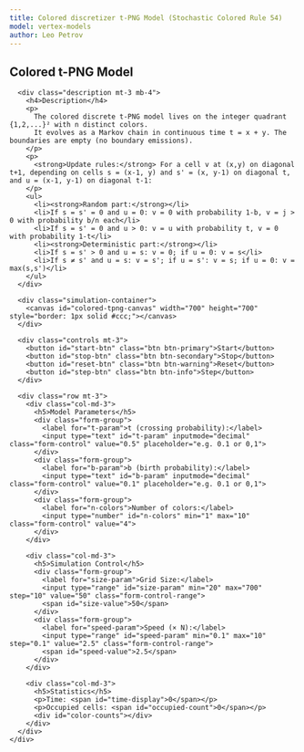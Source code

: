 ```yaml
---
title: Colored discretizer t-PNG Model (Stochastic Colored Rule 54)
model: vertex-models
author: Leo Petrov
---
```


<div class="container" style="max-width: 1200px;">
  <div class="row">
    <div class="col-md-12">
      <h2>Colored t-PNG Model</h2>

      <div class="description mt-3 mb-4">
        <h4>Description</h4>
        <p>
          The colored discrete t-PNG model lives on the integer quadrant {1,2,...}² with n distinct colors.
          It evolves as a Markov chain in continuous time t = x + y. The boundaries are empty (no boundary emissions).
        </p>
        <p>
          <strong>Update rules:</strong> For a cell v at (x,y) on diagonal t+1, depending on cells s = (x-1, y) and s' = (x, y-1) on diagonal t, and u = (x-1, y-1) on diagonal t-1:
        </p>
        <ul>
          <li><strong>Random part:</strong></li>
          <li>If s = s' = 0 and u = 0: v = 0 with probability 1-b, v = j > 0 with probability b/n each</li>
          <li>If s = s' = 0 and u > 0: v = u with probability t, v = 0 with probability 1-t</li>
          <li><strong>Deterministic part:</strong></li>
          <li>If s = s' > 0 and u = s: v = 0; if u = 0: v = s</li>
          <li>If s ≠ s' and u = s: v = s'; if u = s': v = s; if u = 0: v = max(s,s')</li>
        </ul>
      </div>

      <div class="simulation-container">
        <canvas id="colored-tpng-canvas" width="700" height="700" style="border: 1px solid #ccc;"></canvas>
      </div>

      <div class="controls mt-3">
        <button id="start-btn" class="btn btn-primary">Start</button>
        <button id="stop-btn" class="btn btn-secondary">Stop</button>
        <button id="reset-btn" class="btn btn-warning">Reset</button>
        <button id="step-btn" class="btn btn-info">Step</button>
      </div>

      <div class="row mt-3">
        <div class="col-md-3">
          <h5>Model Parameters</h5>
          <div class="form-group">
            <label for="t-param">t (crossing probability):</label>
            <input type="text" id="t-param" inputmode="decimal" class="form-control" value="0.5" placeholder="e.g. 0.1 or 0,1">
          </div>
          <div class="form-group">
            <label for="b-param">b (birth probability):</label>
            <input type="text" id="b-param" inputmode="decimal" class="form-control" value="0.1" placeholder="e.g. 0.1 or 0,1">
          </div>
          <div class="form-group">
            <label for="n-colors">Number of colors:</label>
            <input type="number" id="n-colors" min="1" max="10" class="form-control" value="4">
          </div>
        </div>

        <div class="col-md-3">
          <h5>Simulation Control</h5>
          <div class="form-group">
            <label for="size-param">Grid Size:</label>
            <input type="range" id="size-param" min="20" max="700" step="10" value="50" class="form-control-range">
            <span id="size-value">50</span>
          </div>
          <div class="form-group">
            <label for="speed-param">Speed (× N):</label>
            <input type="range" id="speed-param" min="0.1" max="10" step="0.1" value="2.5" class="form-control-range">
            <span id="speed-value">2.5</span>
          </div>
        </div>

        <div class="col-md-3">
          <h5>Statistics</h5>
          <p>Time: <span id="time-display">0</span></p>
          <p>Occupied cells: <span id="occupied-count">0</span></p>
          <div id="color-counts"></div>
        </div>
      </div>
    </div>
  </div>
</div>

<script>
// Read & validate [0,1]; accepts both "." and ","
function readUnitInterval(id){
  const s = document.getElementById(id).value.trim().replace(',', '.');
  const x = Number(s);
  if (!Number.isFinite(x) || x < 0 || x > 1) throw new Error(`${id} must be between 0 and 1`);
  return x;
}

// Colored t-PNG Model
(function() {
    const canvas = document.getElementById('colored-tpng-canvas');
    const ctx = canvas.getContext('2d');
    const startBtn = document.getElementById('start-btn');
    const stopBtn = document.getElementById('stop-btn');
    const resetBtn = document.getElementById('reset-btn');
    const stepBtn = document.getElementById('step-btn');
    const tParam = document.getElementById('t-param');
    const bParam = document.getElementById('b-param');
    const nColorsParam = document.getElementById('n-colors');
    const sizeParam = document.getElementById('size-param');
    const sizeValue = document.getElementById('size-value');
    const speedParam = document.getElementById('speed-param');
    const speedValue = document.getElementById('speed-value');
    const timeDisplay = document.getElementById('time-display');
    const occupiedCount = document.getElementById('occupied-count');
    const colorCountsDiv = document.getElementById('color-counts');

    let t = 0.5;  // Crossing probability
    let b = 0.1;  // Birth probability
    let nColors = 4; // Number of colors
    let speedMultiplier = 2.5; // Speed multiplier

    // Color palettes - bright distinguishable colors
    const colorPalettes = [
        ['#FF6B6B', '#4ECDC4', '#45B7D1', '#F7DC6F', '#BB8FCE', '#85C88A', '#F8B500', '#6C5CE7', '#FD79A8', '#00CEC9'],
        ['#E74C3C', '#3498DB', '#2ECC71', '#F39C12', '#9B59B6', '#1ABC9C', '#E67E22', '#34495E', '#16A085', '#27AE60'],
        ['#FF4757', '#5F27CD', '#00D2D3', '#FFC048', '#54A0FF', '#48DBFB', '#EE5A24', '#10AC84', '#F368E0', '#FECA57']
    ];
    let currentPalette = colorPalettes[0];

    // Grid dimensions
    let gridSize = 50; // Grid size
    let cellSize = Math.min(canvas.width, canvas.height) / gridSize;

    // Grid state (0 = empty, 1-n = colors)
    let grid = [];
    let nextGrid = [];
    let time = 0;
    let animationId = null;
    let isRunning = false;

    // Initialize grid
    function initGrid() {
        grid = [];
        nextGrid = [];
        for (let i = 0; i < gridSize; i++) {
            grid[i] = [];
            nextGrid[i] = [];
            for (let j = 0; j < gridSize; j++) {
                grid[i][j] = 0;
                nextGrid[i][j] = 0;
            }
        }
        time = 0;
    }

    // Get cell value (with boundary conditions)
    function getCell(x, y) {
        if (x < 0 || y < 0 || x >= gridSize || y >= gridSize) {
            return 0;
        }
        return grid[x][y];
    }

    // Count cells by color
    function countCells() {
        let counts = new Array(nColors + 1).fill(0);
        for (let i = 0; i < gridSize; i++) {
            for (let j = 0; j < gridSize; j++) {
                counts[grid[i][j]]++;
            }
        }
        return counts;
    }

    // Update color statistics display
    function updateColorStats() {
        const counts = countCells();
        let html = '';
        let totalOccupied = 0;
        for (let i = 1; i <= nColors; i++) {
            if (counts[i] > 0) {
                html += `<div style="display: flex; align-items: center; margin: 2px 0;">
                    <span style="display: inline-block; width: 15px; height: 15px; background-color: ${currentPalette[i-1]}; margin-right: 5px; border: 1px solid #ccc;"></span>
                    Color ${i}: ${counts[i]}
                </div>`;
            }
            totalOccupied += counts[i];
        }
        colorCountsDiv.innerHTML = html;
        occupiedCount.textContent = totalOccupied;
    }

    // Single step of the Markov chain
    function step() {
        // Copy current grid to next grid
        for (let i = 0; i < gridSize; i++) {
            for (let j = 0; j < gridSize; j++) {
                nextGrid[i][j] = grid[i][j];
            }
        }

        // Process the diagonal at current time
        const nextTime = time + 1;

        // Process all points (x,y) where x + y = nextTime
        for (let x = 0; x <= Math.min(nextTime, gridSize - 1); x++) {
            const y = nextTime - x;
            if (y >= gridSize || y < 0) continue;

            // Boundaries are always empty
            if (x === 0 || y === 0) {
                nextGrid[x][y] = 0;
                continue;
            }

            // Interior points: apply the colored cellular automaton rule
            if (x > 0 && y > 0) {
                const s = getCell(x - 1, y);        // left neighbor on diagonal t
                const sPrime = getCell(x, y - 1);   // down neighbor on diagonal t
                const u = getCell(x - 1, y - 1);    // SW neighbor on diagonal t-1

                // Apply the colored rule based on the exact specification
                
                // RANDOM PART: s = s' = 0
                if (s === 0 && sPrime === 0) {
                    if (u === 0) {
                        // s = s' = 0 and u = 0: v = 0 prob 1-b; v = j > 0 prob b/n
                        if (Math.random() < (1 - b)) {
                            nextGrid[x][y] = 0;
                        } else {
                            // Choose a random color from 1 to nColors
                            nextGrid[x][y] = Math.floor(Math.random() * nColors) + 1;
                        }
                    } else {
                        // s = s' = 0 and u > 0: v = u prob t, v = 0 prob 1-t
                        nextGrid[x][y] = (Math.random() < t) ? u : 0;
                    }
                }
                // DETERMINISTIC PART: at least one of s, s' is non-zero
                else if (s === sPrime && s > 0) {
                    // s = s' > 0
                    if (u === s) {
                        // u = s = s': v = 0
                        nextGrid[x][y] = 0;
                    } else if (u === 0) {
                        // u = 0: v = s
                        nextGrid[x][y] = s;
                    } else {
                        // Invalid situation: u ≠ 0 and u ≠ s
                        console.error(`Invalid evolution at (${x},${y}): s=${s}, s'=${sPrime}, u=${u}`);
                        alert(`Error: Invalid configuration at position (${x},${y}). s=${s}, s'=${sPrime}, u=${u}. This should not occur!`);
                        nextGrid[x][y] = 0;
                    }
                } else if (s !== sPrime) {
                    // s ≠ s' 
                    if (s > 0 && sPrime > 0) {
                        // Both s and s' are non-zero and different
                        if (u === s) {
                            nextGrid[x][y] = sPrime;
                        } else if (u === sPrime) {
                            nextGrid[x][y] = s;
                        } else if (u === 0) {
                            // u = 0: v = max(s, s')
                            nextGrid[x][y] = Math.max(s, sPrime);
                        } else {
                            // u is some other color ≠ s, s', 0
                            console.error(`Invalid evolution at (${x},${y}): s=${s}, s'=${sPrime}, u=${u}`);
                            alert(`Error: Invalid configuration at position (${x},${y}). s=${s}, s'=${sPrime}, u=${u}. This should not occur!`);
                            nextGrid[x][y] = 0;
                        }
                    } else {
                        // Exactly one of s, s' is 0 (since they're different and not both 0)
                        // We need to treat this case carefully to match the uncolored model
                        const nonZero = (s > 0) ? s : sPrime;
                        const zero = 0;
                        
                        // Apply the same swap rule as if 0 were a color
                        if (u === nonZero) {
                            nextGrid[x][y] = zero;  // v = 0
                        } else if (u === zero) {
                            nextGrid[x][y] = nonZero;  // v = the non-zero color
                        } else {
                            // u is some other color - this shouldn't happen
                            console.error(`Invalid evolution at (${x},${y}): s=${s}, s'=${sPrime}, u=${u}`);
                            alert(`Error: Invalid configuration at position (${x},${y}). s=${s}, s'=${sPrime}, u=${u}. This should not occur!`);
                            nextGrid[x][y] = 0;
                        }
                    }
                } else {
                    // This should never happen - we've covered all cases
                    console.error(`Unexpected case at (${x},${y}): s=${s}, s'=${sPrime}, u=${u}`);
                    alert(`Error: Unexpected case at (${x},${y}). Please check the logic.`);
                    nextGrid[x][y] = 0;
                }
            }
        }

        // Swap grids
        let temp = grid;
        grid = nextGrid;
        nextGrid = temp;

        time++;
        timeDisplay.textContent = time;
        updateColorStats();

        // Auto-stop condition: t >= 2N + 3
        if (time >= 2 * gridSize + 3) {
            isRunning = false;
            if (animationId) {
                clearTimeout(animationId);
            }
            startBtn.textContent = 'Start';
        }
    }

    // Draw the configuration
    function draw() {
        ctx.clearRect(0, 0, canvas.width, canvas.height);

        // Calculate cell size to fit the grid in the canvas
        cellSize = Math.min(canvas.width / gridSize, canvas.height / gridSize);

        // Draw grid background
        ctx.fillStyle = '#f8f8f8';
        ctx.fillRect(0, 0, gridSize * cellSize, gridSize * cellSize);

        // Draw grid lines (optional for small grids)
        if (gridSize <= 50) {
            ctx.strokeStyle = '#e0e0e0';
            ctx.lineWidth = 0.5;
            for (let i = 0; i <= gridSize; i++) {
                // Vertical lines
                ctx.beginPath();
                ctx.moveTo(i * cellSize, 0);
                ctx.lineTo(i * cellSize, gridSize * cellSize);
                ctx.stroke();
                // Horizontal lines
                ctx.beginPath();
                ctx.moveTo(0, i * cellSize);
                ctx.lineTo(gridSize * cellSize, i * cellSize);
                ctx.stroke();
            }
        }

        // Draw axes (thicker lines)
        ctx.strokeStyle = '#666';
        ctx.lineWidth = 2;
        // X-axis (bottom)
        ctx.beginPath();
        ctx.moveTo(0, gridSize * cellSize);
        ctx.lineTo(gridSize * cellSize, gridSize * cellSize);
        ctx.stroke();
        // Y-axis (left)
        ctx.beginPath();
        ctx.moveTo(0, 0);
        ctx.lineTo(0, gridSize * cellSize);
        ctx.stroke();

        // Draw next time diagonal (x + y = time + 1)
        if (time >= 0 && time + 1 < 2 * gridSize) {
            ctx.strokeStyle = '#333';
            ctx.lineWidth = 2;
            ctx.setLineDash([5, 5]);
            ctx.beginPath();

            const diagonalValue = time + 1.5;

            // Find start and end points
            let startX, startY, endX, endY;

            if (diagonalValue <= gridSize - 0.5) {
                startX = diagonalValue;
                startY = -0.5;
                endX = -0.5;
                endY = diagonalValue;
            } else {
                startX = gridSize - 0.5;
                startY = diagonalValue - (gridSize - 0.5);
                endX = diagonalValue - (gridSize - 0.5);
                endY = gridSize - 0.5;
            }

            // Clamp to grid bounds
            startX = Math.max(-0.5, Math.min(gridSize - 0.5, startX));
            startY = Math.max(-0.5, Math.min(gridSize - 0.5, startY));
            endX = Math.max(-0.5, Math.min(gridSize - 0.5, endX));
            endY = Math.max(-0.5, Math.min(gridSize - 0.5, endY));

            // Convert to canvas coordinates (remember y-axis is flipped)
            const canvasStartX = (startX + 0.5) * cellSize;
            const canvasStartY = (gridSize - 0.5 - startY) * cellSize;
            const canvasEndX = (endX + 0.5) * cellSize;
            const canvasEndY = (gridSize - 0.5 - endY) * cellSize;

            ctx.moveTo(canvasStartX, canvasStartY);
            ctx.lineTo(canvasEndX, canvasEndY);
            ctx.stroke();
            ctx.setLineDash([]);
        }

        // Draw occupied cells with colors
        for (let i = 0; i < gridSize; i++) {
            for (let j = 0; j < gridSize; j++) {
                if (grid[i][j] > 0) {
                    // Map grid coordinates to canvas
                    const canvasX = i * cellSize;
                    const canvasY = (gridSize - 1 - j) * cellSize;

                    // Use color from palette
                    ctx.fillStyle = currentPalette[grid[i][j] - 1];
                    ctx.fillRect(canvasX, canvasY, cellSize, cellSize);

                    // Add a subtle border for better visibility
                    if (gridSize <= 100) {
                        ctx.strokeStyle = 'rgba(0,0,0,0.1)';
                        ctx.lineWidth = 0.5;
                        ctx.strokeRect(canvasX, canvasY, cellSize, cellSize);
                    }
                }
            }
        }
    }

    // Animation loop
    function animate() {
        if (isRunning) {
            step();
            draw();
            const actualSpeed = speedMultiplier * gridSize / 10;
            animationId = setTimeout(() => {
                requestAnimationFrame(animate);
            }, 1000 / actualSpeed);
        }
    }

    // Event handlers
    startBtn.addEventListener('click', () => {
        if (!isRunning) {
            isRunning = true;
            animate();
            startBtn.textContent = 'Pause';
        } else {
            isRunning = false;
            if (animationId) {
                clearTimeout(animationId);
            }
            startBtn.textContent = 'Start';
        }
    });

    stopBtn.addEventListener('click', () => {
        isRunning = false;
        if (animationId) {
            clearTimeout(animationId);
        }
        startBtn.textContent = 'Start';
    });

    resetBtn.addEventListener('click', () => {
        isRunning = false;
        if (animationId) {
            clearTimeout(animationId);
        }
        initGrid();
        draw();
        startBtn.textContent = 'Start';
        timeDisplay.textContent = '0';
        updateColorStats();
    });

    stepBtn.addEventListener('click', () => {
        if (!isRunning) {
            step();
            draw();
        }
    });

    tParam.addEventListener('input', (e) => {
        try {
            t = readUnitInterval('t-param');
        } catch (err) {
            console.warn(err.message);
        }
    });

    bParam.addEventListener('input', (e) => {
        try {
            b = readUnitInterval('b-param');
        } catch (err) {
            console.warn(err.message);
        }
    });

    nColorsParam.addEventListener('input', (e) => {
        const newColors = parseInt(e.target.value);
        if (newColors >= 1 && newColors <= 10) {
            nColors = newColors;
            // Select a random palette
            currentPalette = colorPalettes[Math.floor(Math.random() * colorPalettes.length)];
            // Stop the simulation
            isRunning = false;
            if (animationId) {
                clearTimeout(animationId);
            }
            // Reset the grid
            initGrid();
            draw();
            startBtn.textContent = 'Start';
            timeDisplay.textContent = '0';
            updateColorStats();
        }
    });

    sizeParam.addEventListener('input', (e) => {
        const newSize = parseInt(e.target.value);
        sizeValue.textContent = newSize;

        // Stop the simulation first
        isRunning = false;
        if (animationId) {
            clearTimeout(animationId);
        }

        // Update grid size and reinitialize
        gridSize = newSize;
        cellSize = Math.min(canvas.width / gridSize, canvas.height / gridSize);
        initGrid();
        draw();
        startBtn.textContent = 'Start';
    });

    speedParam.addEventListener('input', (e) => {
        speedMultiplier = parseFloat(e.target.value);
        speedValue.textContent = speedMultiplier;
    });

    // Initialize
    initGrid();
    draw();
    updateColorStats();
})();
</script>
